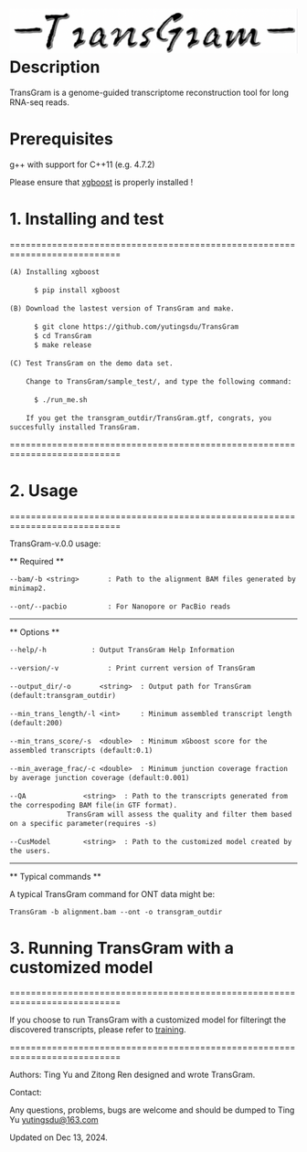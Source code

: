 ![logo](transgram.png)
Description
================

TransGram is a genome-guided transcriptome reconstruction tool for long RNA-seq reads.


Prerequisites
================

  g++ with support for C++11 (e.g. 4.7.2)
  
  Please ensure that [xgboost][xgboost] is properly installed !
 

# 1. Installing and test
===========================================================================
    
    (A) Installing xgboost 
    
          $ pip install xgboost
          
    (B) Download the lastest version of TransGram and make.
    
          $ git clone https://github.com/yutingsdu/TransGram 
          $ cd TransGram
          $ make release
          
    (C) Test TransGram on the demo data set.
        
        Change to TransGram/sample_test/, and type the following command:
        
          $ ./run_me.sh
          
        If you get the transgram_outdir/TransGram.gtf, congrats, you succesfully installed TransGram.
      
        
===========================================================================

# 2. Usage 
===========================================================================

TransGram-v.0.0 usage:

** Required **

    --bam/-b <string>		: Path to the alignment BAM files generated by minimap2.

    --ont/--pacbio			: For Nanopore or PacBio reads
---------------------------------------------------------------------------

** Options **

    --help/-h			: Output TransGram Help Information

    --version/-v			: Print current version of TransGram

    --output_dir/-o       <string>	: Output path for TransGram (default:transgram_outdir)

    --min_trans_length/-l <int>   	: Minimum assembled transcript length (default:200)

    --min_trans_score/-s  <double> 	: Minimum xGboost score for the assembled transcripts (default:0.1)

    --min_average_frac/-c <double>  : Minimum junction coverage fraction by average junction coverage (default:0.001)

    --QA		      <string>	: Path to the transcripts generated from the correspoding BAM file(in GTF format).
				  TransGram will assess the quality and filter them based on a specific parameter(requires -s)

    --CusModel	      <string>  : Path to the customized model created by the users.

---------------------------------------------------------------------------

** Typical commands **

A typical TransGram command for ONT data might be:

    TransGram -b alignment.bam --ont -o transgram_outdir

# 3. Running TransGram with a  customized model
===========================================================================

If you choose to run TransGram with a customized model for filteringt the discovered transcripts, please refer to [training][training].

===========================================================================


Authors: Ting Yu and Zitong Ren designed and wrote TransGram.
 
Contact:
 
Any questions, problems, bugs are welcome and should be dumped to Ting Yu <yutingsdu@163.com>
 
Updated on Dec 13, 2024.

[xgboost]: https://github.com/dmlc/xgboost
[training]: https://github.com/yutingsdu/TransGram/tree/main/xgboost_predict/train
 